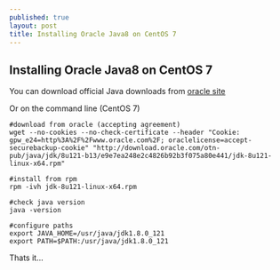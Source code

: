 ```yaml
---
published: true
layout: post
title: Installing Oracle Java8 on CentOS 7
---
```

## Installing Oracle Java8 on CentOS 7

You can download official Java downloads from [oracle site](http://www.oracle.com/technetwork/java/javase/downloads/jdk8-downloads-2133151.html)

Or on the command line (CentOS 7)

<!--more-->

    #download from oracle (accepting agreement)
    wget --no-cookies --no-check-certificate --header "Cookie: gpw_e24=http%3A%2F%2Fwww.oracle.com%2F; oraclelicense=accept-securebackup-cookie" "http://download.oracle.com/otn-pub/java/jdk/8u121-b13/e9e7ea248e2c4826b92b3f075a80e441/jdk-8u121-linux-x64.rpm"

    #install from rpm
    rpm -ivh jdk-8u121-linux-x64.rpm

    #check java version
    java -version
    
    #configure paths
    export JAVA_HOME=/usr/java/jdk1.8.0_121
    export PATH=$PATH:/usr/java/jdk1.8.0_121



Thats it...
